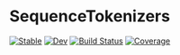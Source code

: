 # SequenceTokenizers

[![Stable](https://img.shields.io/badge/docs-stable-blue.svg)](https://mashu.github.io/SequenceTokenizers.jl/stable/)
[![Dev](https://img.shields.io/badge/docs-dev-blue.svg)](https://mashu.github.io/SequenceTokenizers.jl/dev/)
[![Build Status](https://github.com/mashu/SequenceTokenizers.jl/actions/workflows/CI.yml/badge.svg?branch=main)](https://github.com/mashu/SequenceTokenizers.jl/actions/workflows/CI.yml?query=branch%3Amain)
[![Coverage](https://codecov.io/gh/mashu/SequenceTokenizers.jl/branch/main/graph/badge.svg)](https://codecov.io/gh/mashu/SequenceTokenizers.jl)
